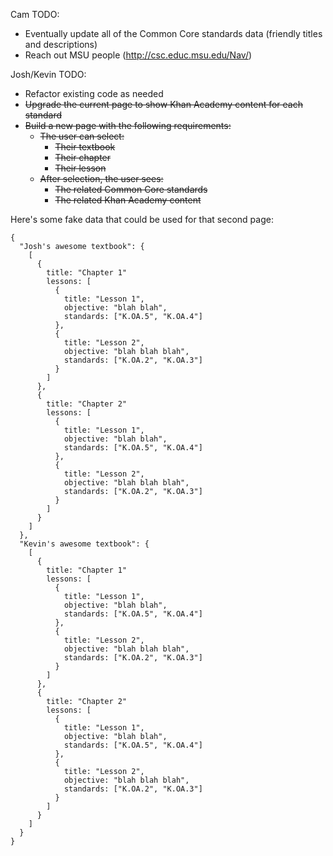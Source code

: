 Cam TODO:

- Eventually update all of the Common Core standards data (friendly titles and descriptions)
- Reach out MSU people (http://csc.educ.msu.edu/Nav/)

Josh/Kevin TODO:

- Refactor existing code as needed
- ~~Upgrade the current page to show Khan Academy content for each standard~~
- ~~Build a new page with the following requirements:~~
  - ~~The user can select:~~
    - ~~Their textbook~~
    - ~~Their chapter~~
    - ~~Their lesson~~
  - ~~After selection, the user sees:~~
    - ~~The related Common Core standards~~
    - ~~The related Khan Academy content~~

Here's some fake data that could be used for that second page:

```
{
  "Josh's awesome textbook": {
    [
      {
        title: "Chapter 1"
        lessons: [
          {
            title: "Lesson 1",
            objective: "blah blah",
            standards: ["K.OA.5", "K.OA.4"]
          },
          {
            title: "Lesson 2",
            objective: "blah blah blah",
            standards: ["K.OA.2", "K.OA.3"]
          }
        ]
      },
      {
        title: "Chapter 2"
        lessons: [
          {
            title: "Lesson 1",
            objective: "blah blah",
            standards: ["K.OA.5", "K.OA.4"]
          },
          {
            title: "Lesson 2",
            objective: "blah blah blah",
            standards: ["K.OA.2", "K.OA.3"]
          }
        ]
      }
    ]
  },
  "Kevin's awesome textbook": {
    [
      {
        title: "Chapter 1"
        lessons: [
          {
            title: "Lesson 1",
            objective: "blah blah",
            standards: ["K.OA.5", "K.OA.4"]
          },
          {
            title: "Lesson 2",
            objective: "blah blah blah",
            standards: ["K.OA.2", "K.OA.3"]
          }
        ]
      },
      {
        title: "Chapter 2"
        lessons: [
          {
            title: "Lesson 1",
            objective: "blah blah",
            standards: ["K.OA.5", "K.OA.4"]
          },
          {
            title: "Lesson 2",
            objective: "blah blah blah",
            standards: ["K.OA.2", "K.OA.3"]
          }
        ]
      }
    ]
  }
}
```
